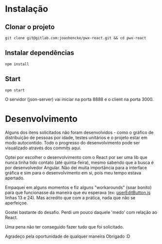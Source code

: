 # Instalação

## Clonar o projeto
``git clone git@gitlab.com:joaohencke/pwx-react.git && cd pwx-react``

## Instalar dependências
``npm install``

## Start
``npm start``

O servidor (json-server) vai iniciar na porta 8888 e o client na porta 3000.

# Desenvolvimento
Alguns dos itens solicitados não foram desenvolvidos - como o gráfico de distribuição de pessoas por idade, testes unitários e o projeto estar em modo autocontido.
Todo o progresso do desenvolvimento pode ser visualizado através dos commits aqui.

Optei por escolher o desenvolvimento com o React por ser uma lib que nunca tinha tido contato (até quinta-feira), mesmo sabendo que a busca é por desenvolvedor Angular.
Não dei muita importância para a interface gráfica e sim para o desenvolvimento em si, pois meu tempo estava apertado.

Empaquei em alguns momentos e fiz alguns "workarounds" (soar bonito) para que funcionasse da maneira que eu esperava (ex: [userEditButton.js](https://gitlab.com/joaohencke/pwx-react/blob/master/src/components/user/list/userEditButton.js) linhas 13 e 24). Mas acredito que com a prática, nada que não se aperfeiçoe.

Gostei bastante do desafio. Perdi um pouco daquele 'medo'  com relação ao React.

Uma pena não ter conseguido fazer tudo que foi solicitado. 

Agradeço pela oportunidade de qualquer maneira
Obrigado  :D